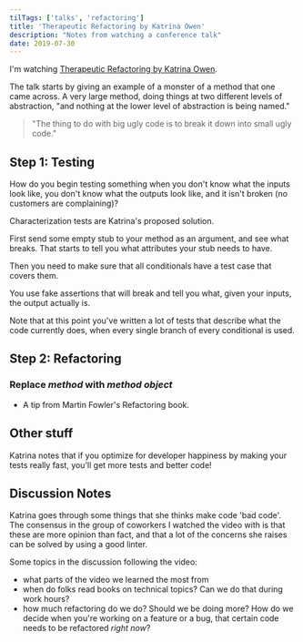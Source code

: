 ```yaml
---
tilTags: ['talks', 'refactoring']
title: 'Therapeutic Refactoring by Katrina Owen'
description: "Notes from watching a conference talk" 
date: 2019-07-30
---
```


I'm watching [Therapeutic Refactoring by Katrina Owen](https://www.youtube.com/watch?v=KA9i5IGS-oU).

The talk starts by giving an example of a monster of a method that one came across. A very large method, doing things at two different levels of abstraction, "and nothing at the lower level of abstraction is being named."

> "The thing to do with big ugly code is to break it down into small ugly code."

## Step 1: Testing 

How do you begin testing something when you don't know what the inputs look like, you don't know what the outputs look like, and it isn't broken (no customers are complaining)? 

Characterization tests are Katrina's proposed solution. 

First send some empty stub to your method as an argument, and see what breaks. That starts to tell you what attributes your stub needs to have. 

Then you need to make sure that all conditionals have a test case that covers them. 

You use fake assertions that will break and tell you what, given your inputs, the output actually is. 

Note that at this point you've written a lot of tests that describe what the code currently does, when every single branch of every conditional is used. 

## Step 2: Refactoring
### Replace *method* with *method object*
 - A tip from Martin Fowler's Refactoring book. 
 
## Other stuff 

Katrina notes that if you optimize for developer happiness by making your tests really fast, you'll get more tests and better code! 

## Discussion Notes 

Katrina goes through some things that she thinks make code 'bad code'. The consensus in the group of coworkers I watched the video with is that these are more opinion than fact, and that a lot of the concerns she raises can be solved by using a good linter. 


Some topics in the discussion following the video: 
 - what parts of the video we learned the most from
 - when do folks read books on technical topics? Can we do that during work hours?
 - how much refactoring do we do? Should we be doing more? How do we decide when you're working on a feature or a bug, that certain code needs to be refactored _right now_? 